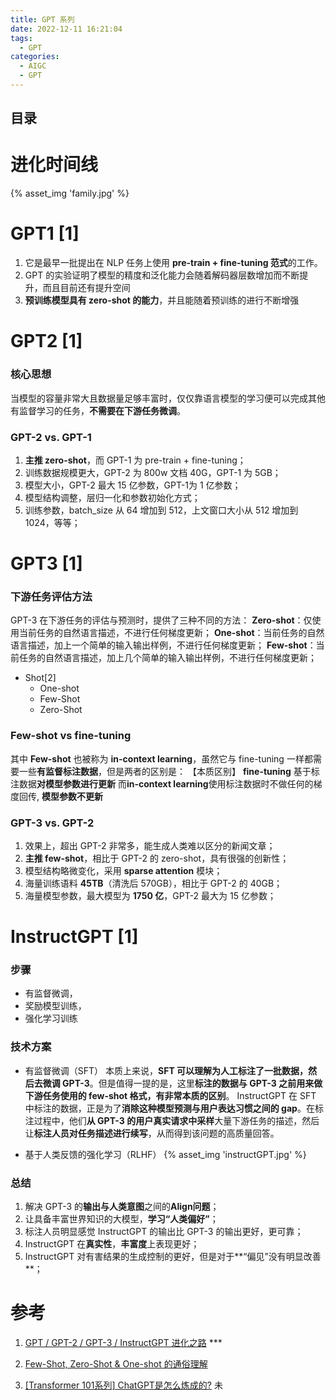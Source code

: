 ```yaml
---
title: GPT 系列
date: 2022-12-11 16:21:04
tags:
  - GPT
categories: 
  - AIGC
  - GPT  
---
```


<p></p>
<!-- more -->

## 目录
<!-- toc -->

# 进化时间线
{% asset_img 'family.jpg' %}

# GPT1 [1]
1. 它是最早一批提出在 NLP 任务上使用 **pre-train + fine-tuning 范式**的工作。
2. GPT 的实验证明了模型的精度和泛化能力会随着解码器层数增加而不断提升，而且目前还有提升空间
3. **预训练模型具有 zero-shot 的能力**，并且能随着预训练的进行不断增强

# GPT2 [1]
### 核心思想
当模型的容量非常大且数据量足够丰富时，仅仅靠语言模型的学习便可以完成其他有监督学习的任务，**不需要在下游任务微调**。

### GPT-2 vs. GPT-1
1. **主推 zero-shot**，而 GPT-1 为 pre-train + fine-tuning；
2. 训练数据规模更大，GPT-2 为 800w 文档 40G，GPT-1 为 5GB；
3. 模型大小，GPT-2 最大 15 亿参数，GPT-1为 1 亿参数；
4. 模型结构调整，层归一化和参数初始化方式；
5. 训练参数，batch_size 从 64 增加到 512，上文窗口大小从 512 增加到 1024，等等；

# GPT3 [1]
### 下游任务评估方法
GPT-3 在下游任务的评估与预测时，提供了三种不同的方法：
**Zero-shot**：仅使用当前任务的自然语言描述，不进行任何梯度更新；
**One-shot**：当前任务的自然语言描述，加上一个简单的输入输出样例，不进行任何梯度更新；
**Few-shot**：当前任务的自然语言描述，加上几个简单的输入输出样例，不进行任何梯度更新；

+ Shot[2]
  - One-shot
  - Few-Shot
  - Zero-Shot

### Few-shot vs fine-tuning 
其中 **Few-shot** 也被称为 **in-context learning**，虽然它与 fine-tuning 一样都需要一些**有监督标注数据**，但是两者的区别是：
【本质区别】
**fine-tuning** 基于标注数据**对模型参数进行更新**
而**in-context learning**使用标注数据时不做任何的梯度回传, **模型参数不更新**

### GPT-3 vs. GPT-2
1. 效果上，超出 GPT-2 非常多，能生成人类难以区分的新闻文章；
2. **主推 few-shot**，相比于 GPT-2 的 zero-shot，具有很强的创新性；
3. 模型结构略微变化，采用 **sparse attention** 模块；
4. 海量训练语料 **45TB**（清洗后 570GB），相比于 GPT-2 的 40GB；
5. 海量模型参数，最大模型为 **1750 亿**，GPT-2 最大为 15 亿参数；

# InstructGPT [1]
### 步骤
+ 有监督微调，
+ 奖励模型训练，
+ 强化学习训练

###  技术方案
+ 有监督微调（SFT）
  本质上来说，**SFT 可以理解为人工标注了一批数据，然后去微调 GPT-3**。但是值得一提的是，这里**标注的数据与 GPT-3 之前用来做下游任务使用的 few-shot 格式，有非常本质的区别**。
  InstructGPT 在 SFT 中标注的数据，正是为了**消除这种模型预测与用户表达习惯之间的 gap**。在标注过程中，他们**从 GPT-3 的用户真实请求中采样**大量下游任务的描述，然后让**标注人员对任务描述进行续写**，从而得到该问题的高质量回答。
  
+ 基于人类反馈的强化学习（RLHF）
{% asset_img 'instructGPT.jpg' %}

### 总结
1. 解决 GPT-3 的**输出与人类意图**之间的**Align问题**；
2. 让具备丰富世界知识的大模型，**学习“人类偏好”**；
3. 标注人员明显感觉 InstructGPT 的输出比 GPT-3 的输出更好，更可靠；
4. InstructGPT 在**真实性**，**丰富度**上表现更好；
5. InstructGPT 对有害结果的生成控制的更好，但是对于**“偏见”没有明显改善**；

# 参考
1. [GPT / GPT-2 / GPT-3 / InstructGPT 进化之路](https://zhuanlan.zhihu.com/p/609716668) ***

2. [Few-Shot, Zero-Shot & One-shot 的通俗理解](https://zhuanlan.zhihu.com/p/624793654)

100. [[Transformer 101系列] ChatGPT是怎么炼成的?](https://zhuanlan.zhihu.com/p/642282717) 未